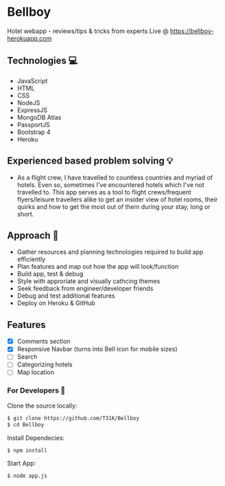 # Bellboy
Hotel webapp - reviews/tips &amp; tricks from experts
Live @ https://bellboy-herokuapp.com



## Technologies :computer:
- JavaScript
- HTML
- CSS
- NodeJS
- ExpressJS
- MongoDB Atlas
- PassportJS
- Bootstrap 4
- Heroku

## Experienced based problem solving :bulb:
- As a flight crew, I have travelled to countless countries and myriad of hotels. Even so, sometimes I've encountered hotels which I've not travelled to.
This app serves as a tool to flight crews/frequent flyers/leisure travellers alike to get an insider view of hotel rooms, their quirks and how to get the
most out of them during your stay, long or short.


## Approach :page_facing_up:
- Gather resources and planning technologies required to build app efficiently
- Plan features and map out how the app will look/function
- Build app, test & debug
- Style with approriate and visually cathcing themes
- Seek feedback from engineer/developer friends 
- Debug and test additional features
- Deploy on Heroku & GitHub

## Features
- [x] Comments section
- [x] Responsive Navbar (turns into Bell icon for mobile sizes)
- [ ] Search
- [ ] Categorizing hotels
- [ ] Map location

### For Developers :wrench:
Clone the source locally:
```sh
$ git clone https://github.com/T31K/Bellboy
$ cd Bellboy
```
Install Dependecies:
```sh
$ npm install
```

Start App:
```sh
$ node app.js
```
